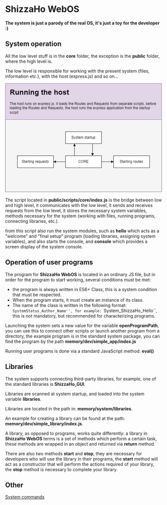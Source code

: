 # ShizzaHo WebOS

**The system is just a parody of the real OS, it's just a toy for the developer :)**

## System operation

All the low level stuff is in the **core** folder, the exception is the **public** folder, where the high level is.

The low level is responsible for working with the present system (files, information etc.), with the host (express.js) and so on...

![image](docs/runningthehost.png)

The script located in **public/scripts/core/index.js** is the bridge between low and high level, it communicates with the low level, it sends and receives requests from the low level, it stores the necessary system variables, methods necessary for the system (working with files, running programs, connecting libraries, etc.).

from this script also run the system modules, such as **hello** which acts as a "welcome" and "final setup" program (loading libraries, assigning system variables), and also starts the console, and **console** which provides a screen display of the system console.

## Operation of user programs

The program for **ShizzaHo WebOS** is located in an ordinary JS file, but in order for the program to start working, several conditions must be met:

* the program is always written in ES6+ Class, this is a system condition that must be respected.
* When the program starts, it must create an instance of its class.
* The name of the class is written in the following format: ``SystemStatus_Author_Name'', for example: ``System_ShizzaHo_Hello``, this is not mandatory, but recommended for characterizing programs.

Launching the system sets a new value for the variable **openProgramPath**, you can use this to connect other scripts or launch another program from a directory, the example program is in the standard system package, you can find the program by the path **memory/dev/simple_app/index.js**

Running user programs is done via a standard JavaScript method: **eval()**

## Libraries

The system supports connecting third-party libraries, for example, one of the standard libraries is **ShizzaHo_GUI**.

Libraries are scanned at system startup, and loaded into the system variable **libraries**.

Libraries are located in the path in: **memory/system/libraries**.

An example for creating a library can be found at the path: **memory/dev/simple_library/index.js**.

A library, as opposed to programs, works quite differently: a library in **ShizzaHo WebOS** terms is a set of methods which perform a certain task, these methods are wrapped in an object and returned via **return** method.

There are also two methods **start** and **stop**, they are necessary for developers who will use the library in their programs, the **start** method will act as a constructor that will perform the actions required of your library, the **stop** method is necessary to complete your library.

## Other

[System commands](docs/en/system_command.md)